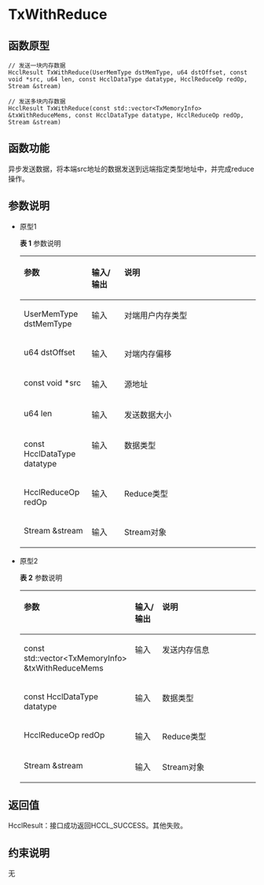 # TxWithReduce 

## 函数原型<a name="zh-cn_topic_0000001956458781_section6908mcpsimp"></a>

```
// 发送一块内存数据
HcclResult TxWithReduce(UserMemType dstMemType, u64 dstOffset, const void *src, u64 len, const HcclDataType datatype, HcclReduceOp redOp, Stream &stream)

// 发送多块内存数据
HcclResult TxWithReduce(const std::vector<TxMemoryInfo> &txWithReduceMems, const HcclDataType datatype, HcclReduceOp redOp, Stream &stream)
```

## 函数功能<a name="zh-cn_topic_0000001956458781_section6911mcpsimp"></a>

异步发送数据，将本端src地址的数据发送到远端指定类型地址中，并完成reduce操作。

## 参数说明<a name="zh-cn_topic_0000001956458781_section6914mcpsimp"></a>

-   原型1

    **表 1**  参数说明

    <a name="zh-cn_topic_0000001956458781_table6916mcpsimp"></a>
    <table><thead align="left"><tr id="zh-cn_topic_0000001956458781_row6923mcpsimp"><th class="cellrowborder" valign="top" width="28.71%" id="mcps1.2.4.1.1"><p id="zh-cn_topic_0000001956458781_p6925mcpsimp"><a name="zh-cn_topic_0000001956458781_p6925mcpsimp"></a><a name="zh-cn_topic_0000001956458781_p6925mcpsimp"></a>参数</p>
    </th>
    <th class="cellrowborder" valign="top" width="13.86%" id="mcps1.2.4.1.2"><p id="zh-cn_topic_0000001956458781_p6927mcpsimp"><a name="zh-cn_topic_0000001956458781_p6927mcpsimp"></a><a name="zh-cn_topic_0000001956458781_p6927mcpsimp"></a>输入/输出</p>
    </th>
    <th class="cellrowborder" valign="top" width="57.43000000000001%" id="mcps1.2.4.1.3"><p id="zh-cn_topic_0000001956458781_p6929mcpsimp"><a name="zh-cn_topic_0000001956458781_p6929mcpsimp"></a><a name="zh-cn_topic_0000001956458781_p6929mcpsimp"></a>说明</p>
    </th>
    </tr>
    </thead>
    <tbody><tr id="zh-cn_topic_0000001956458781_row6931mcpsimp"><td class="cellrowborder" valign="top" width="28.71%" headers="mcps1.2.4.1.1 "><p id="zh-cn_topic_0000001956458781_p6933mcpsimp"><a name="zh-cn_topic_0000001956458781_p6933mcpsimp"></a><a name="zh-cn_topic_0000001956458781_p6933mcpsimp"></a>UserMemType dstMemType</p>
    </td>
    <td class="cellrowborder" valign="top" width="13.86%" headers="mcps1.2.4.1.2 "><p id="zh-cn_topic_0000001956458781_p6935mcpsimp"><a name="zh-cn_topic_0000001956458781_p6935mcpsimp"></a><a name="zh-cn_topic_0000001956458781_p6935mcpsimp"></a>输入</p>
    </td>
    <td class="cellrowborder" valign="top" width="57.43000000000001%" headers="mcps1.2.4.1.3 "><p id="zh-cn_topic_0000001956458781_p6937mcpsimp"><a name="zh-cn_topic_0000001956458781_p6937mcpsimp"></a><a name="zh-cn_topic_0000001956458781_p6937mcpsimp"></a>对端用户内存类型</p>
    </td>
    </tr>
    <tr id="zh-cn_topic_0000001956458781_row6938mcpsimp"><td class="cellrowborder" valign="top" width="28.71%" headers="mcps1.2.4.1.1 "><p id="zh-cn_topic_0000001956458781_p6940mcpsimp"><a name="zh-cn_topic_0000001956458781_p6940mcpsimp"></a><a name="zh-cn_topic_0000001956458781_p6940mcpsimp"></a>u64 dstOffset</p>
    </td>
    <td class="cellrowborder" valign="top" width="13.86%" headers="mcps1.2.4.1.2 "><p id="zh-cn_topic_0000001956458781_p6942mcpsimp"><a name="zh-cn_topic_0000001956458781_p6942mcpsimp"></a><a name="zh-cn_topic_0000001956458781_p6942mcpsimp"></a>输入</p>
    </td>
    <td class="cellrowborder" valign="top" width="57.43000000000001%" headers="mcps1.2.4.1.3 "><p id="zh-cn_topic_0000001956458781_p6944mcpsimp"><a name="zh-cn_topic_0000001956458781_p6944mcpsimp"></a><a name="zh-cn_topic_0000001956458781_p6944mcpsimp"></a>对端内存偏移</p>
    </td>
    </tr>
    <tr id="zh-cn_topic_0000001956458781_row6945mcpsimp"><td class="cellrowborder" valign="top" width="28.71%" headers="mcps1.2.4.1.1 "><p id="zh-cn_topic_0000001956458781_p6947mcpsimp"><a name="zh-cn_topic_0000001956458781_p6947mcpsimp"></a><a name="zh-cn_topic_0000001956458781_p6947mcpsimp"></a>const void *src</p>
    </td>
    <td class="cellrowborder" valign="top" width="13.86%" headers="mcps1.2.4.1.2 "><p id="zh-cn_topic_0000001956458781_p6949mcpsimp"><a name="zh-cn_topic_0000001956458781_p6949mcpsimp"></a><a name="zh-cn_topic_0000001956458781_p6949mcpsimp"></a>输入</p>
    </td>
    <td class="cellrowborder" valign="top" width="57.43000000000001%" headers="mcps1.2.4.1.3 "><p id="zh-cn_topic_0000001956458781_p6951mcpsimp"><a name="zh-cn_topic_0000001956458781_p6951mcpsimp"></a><a name="zh-cn_topic_0000001956458781_p6951mcpsimp"></a>源地址</p>
    </td>
    </tr>
    <tr id="zh-cn_topic_0000001956458781_row6952mcpsimp"><td class="cellrowborder" valign="top" width="28.71%" headers="mcps1.2.4.1.1 "><p id="zh-cn_topic_0000001956458781_p6954mcpsimp"><a name="zh-cn_topic_0000001956458781_p6954mcpsimp"></a><a name="zh-cn_topic_0000001956458781_p6954mcpsimp"></a>u64 len</p>
    </td>
    <td class="cellrowborder" valign="top" width="13.86%" headers="mcps1.2.4.1.2 "><p id="zh-cn_topic_0000001956458781_p6956mcpsimp"><a name="zh-cn_topic_0000001956458781_p6956mcpsimp"></a><a name="zh-cn_topic_0000001956458781_p6956mcpsimp"></a>输入</p>
    </td>
    <td class="cellrowborder" valign="top" width="57.43000000000001%" headers="mcps1.2.4.1.3 "><p id="zh-cn_topic_0000001956458781_p6958mcpsimp"><a name="zh-cn_topic_0000001956458781_p6958mcpsimp"></a><a name="zh-cn_topic_0000001956458781_p6958mcpsimp"></a>发送数据大小</p>
    </td>
    </tr>
    <tr id="zh-cn_topic_0000001956458781_row6959mcpsimp"><td class="cellrowborder" valign="top" width="28.71%" headers="mcps1.2.4.1.1 "><p id="zh-cn_topic_0000001956458781_p6961mcpsimp"><a name="zh-cn_topic_0000001956458781_p6961mcpsimp"></a><a name="zh-cn_topic_0000001956458781_p6961mcpsimp"></a>const HcclDataType datatype</p>
    </td>
    <td class="cellrowborder" valign="top" width="13.86%" headers="mcps1.2.4.1.2 "><p id="zh-cn_topic_0000001956458781_p6963mcpsimp"><a name="zh-cn_topic_0000001956458781_p6963mcpsimp"></a><a name="zh-cn_topic_0000001956458781_p6963mcpsimp"></a>输入</p>
    </td>
    <td class="cellrowborder" valign="top" width="57.43000000000001%" headers="mcps1.2.4.1.3 "><p id="zh-cn_topic_0000001956458781_p6965mcpsimp"><a name="zh-cn_topic_0000001956458781_p6965mcpsimp"></a><a name="zh-cn_topic_0000001956458781_p6965mcpsimp"></a>数据类型</p>
    </td>
    </tr>
    <tr id="zh-cn_topic_0000001956458781_row6966mcpsimp"><td class="cellrowborder" valign="top" width="28.71%" headers="mcps1.2.4.1.1 "><p id="zh-cn_topic_0000001956458781_p6968mcpsimp"><a name="zh-cn_topic_0000001956458781_p6968mcpsimp"></a><a name="zh-cn_topic_0000001956458781_p6968mcpsimp"></a>HcclReduceOp redOp</p>
    </td>
    <td class="cellrowborder" valign="top" width="13.86%" headers="mcps1.2.4.1.2 "><p id="zh-cn_topic_0000001956458781_p6970mcpsimp"><a name="zh-cn_topic_0000001956458781_p6970mcpsimp"></a><a name="zh-cn_topic_0000001956458781_p6970mcpsimp"></a>输入</p>
    </td>
    <td class="cellrowborder" valign="top" width="57.43000000000001%" headers="mcps1.2.4.1.3 "><p id="zh-cn_topic_0000001956458781_p6972mcpsimp"><a name="zh-cn_topic_0000001956458781_p6972mcpsimp"></a><a name="zh-cn_topic_0000001956458781_p6972mcpsimp"></a>Reduce类型</p>
    </td>
    </tr>
    <tr id="zh-cn_topic_0000001956458781_row6973mcpsimp"><td class="cellrowborder" valign="top" width="28.71%" headers="mcps1.2.4.1.1 "><p id="zh-cn_topic_0000001956458781_p6975mcpsimp"><a name="zh-cn_topic_0000001956458781_p6975mcpsimp"></a><a name="zh-cn_topic_0000001956458781_p6975mcpsimp"></a>Stream &amp;stream</p>
    </td>
    <td class="cellrowborder" valign="top" width="13.86%" headers="mcps1.2.4.1.2 "><p id="zh-cn_topic_0000001956458781_p6977mcpsimp"><a name="zh-cn_topic_0000001956458781_p6977mcpsimp"></a><a name="zh-cn_topic_0000001956458781_p6977mcpsimp"></a>输入</p>
    </td>
    <td class="cellrowborder" valign="top" width="57.43000000000001%" headers="mcps1.2.4.1.3 "><p id="zh-cn_topic_0000001956458781_p6979mcpsimp"><a name="zh-cn_topic_0000001956458781_p6979mcpsimp"></a><a name="zh-cn_topic_0000001956458781_p6979mcpsimp"></a>Stream对象</p>
    </td>
    </tr>
    </tbody>
    </table>

-   原型2

    **表 2**  参数说明

    <a name="zh-cn_topic_0000001956458781_table6995mcpsimp"></a>
    <table><thead align="left"><tr id="zh-cn_topic_0000001956458781_row7002mcpsimp"><th class="cellrowborder" valign="top" width="28.71%" id="mcps1.2.4.1.1"><p id="zh-cn_topic_0000001956458781_p7004mcpsimp"><a name="zh-cn_topic_0000001956458781_p7004mcpsimp"></a><a name="zh-cn_topic_0000001956458781_p7004mcpsimp"></a>参数</p>
    </th>
    <th class="cellrowborder" valign="top" width="13.86%" id="mcps1.2.4.1.2"><p id="zh-cn_topic_0000001956458781_p7006mcpsimp"><a name="zh-cn_topic_0000001956458781_p7006mcpsimp"></a><a name="zh-cn_topic_0000001956458781_p7006mcpsimp"></a>输入/输出</p>
    </th>
    <th class="cellrowborder" valign="top" width="57.43000000000001%" id="mcps1.2.4.1.3"><p id="zh-cn_topic_0000001956458781_p7008mcpsimp"><a name="zh-cn_topic_0000001956458781_p7008mcpsimp"></a><a name="zh-cn_topic_0000001956458781_p7008mcpsimp"></a>说明</p>
    </th>
    </tr>
    </thead>
    <tbody><tr id="zh-cn_topic_0000001956458781_row7010mcpsimp"><td class="cellrowborder" valign="top" width="28.71%" headers="mcps1.2.4.1.1 "><p id="zh-cn_topic_0000001956458781_p7012mcpsimp"><a name="zh-cn_topic_0000001956458781_p7012mcpsimp"></a><a name="zh-cn_topic_0000001956458781_p7012mcpsimp"></a>const std::vector&lt;TxMemoryInfo&gt; &amp;txWithReduceMems</p>
    </td>
    <td class="cellrowborder" valign="top" width="13.86%" headers="mcps1.2.4.1.2 "><p id="zh-cn_topic_0000001956458781_p7014mcpsimp"><a name="zh-cn_topic_0000001956458781_p7014mcpsimp"></a><a name="zh-cn_topic_0000001956458781_p7014mcpsimp"></a>输入</p>
    </td>
    <td class="cellrowborder" valign="top" width="57.43000000000001%" headers="mcps1.2.4.1.3 "><p id="zh-cn_topic_0000001956458781_p7016mcpsimp"><a name="zh-cn_topic_0000001956458781_p7016mcpsimp"></a><a name="zh-cn_topic_0000001956458781_p7016mcpsimp"></a>发送内存信息</p>
    </td>
    </tr>
    <tr id="zh-cn_topic_0000001956458781_row7017mcpsimp"><td class="cellrowborder" valign="top" width="28.71%" headers="mcps1.2.4.1.1 "><p id="zh-cn_topic_0000001956458781_p7019mcpsimp"><a name="zh-cn_topic_0000001956458781_p7019mcpsimp"></a><a name="zh-cn_topic_0000001956458781_p7019mcpsimp"></a>const HcclDataType datatype</p>
    </td>
    <td class="cellrowborder" valign="top" width="13.86%" headers="mcps1.2.4.1.2 "><p id="zh-cn_topic_0000001956458781_p7021mcpsimp"><a name="zh-cn_topic_0000001956458781_p7021mcpsimp"></a><a name="zh-cn_topic_0000001956458781_p7021mcpsimp"></a>输入</p>
    </td>
    <td class="cellrowborder" valign="top" width="57.43000000000001%" headers="mcps1.2.4.1.3 "><p id="zh-cn_topic_0000001956458781_p7023mcpsimp"><a name="zh-cn_topic_0000001956458781_p7023mcpsimp"></a><a name="zh-cn_topic_0000001956458781_p7023mcpsimp"></a>数据类型</p>
    </td>
    </tr>
    <tr id="zh-cn_topic_0000001956458781_row7024mcpsimp"><td class="cellrowborder" valign="top" width="28.71%" headers="mcps1.2.4.1.1 "><p id="zh-cn_topic_0000001956458781_p7026mcpsimp"><a name="zh-cn_topic_0000001956458781_p7026mcpsimp"></a><a name="zh-cn_topic_0000001956458781_p7026mcpsimp"></a>HcclReduceOp redOp</p>
    </td>
    <td class="cellrowborder" valign="top" width="13.86%" headers="mcps1.2.4.1.2 "><p id="zh-cn_topic_0000001956458781_p7028mcpsimp"><a name="zh-cn_topic_0000001956458781_p7028mcpsimp"></a><a name="zh-cn_topic_0000001956458781_p7028mcpsimp"></a>输入</p>
    </td>
    <td class="cellrowborder" valign="top" width="57.43000000000001%" headers="mcps1.2.4.1.3 "><p id="zh-cn_topic_0000001956458781_p7030mcpsimp"><a name="zh-cn_topic_0000001956458781_p7030mcpsimp"></a><a name="zh-cn_topic_0000001956458781_p7030mcpsimp"></a>Reduce类型</p>
    </td>
    </tr>
    <tr id="zh-cn_topic_0000001956458781_row7031mcpsimp"><td class="cellrowborder" valign="top" width="28.71%" headers="mcps1.2.4.1.1 "><p id="zh-cn_topic_0000001956458781_p7033mcpsimp"><a name="zh-cn_topic_0000001956458781_p7033mcpsimp"></a><a name="zh-cn_topic_0000001956458781_p7033mcpsimp"></a>Stream &amp;stream</p>
    </td>
    <td class="cellrowborder" valign="top" width="13.86%" headers="mcps1.2.4.1.2 "><p id="zh-cn_topic_0000001956458781_p7035mcpsimp"><a name="zh-cn_topic_0000001956458781_p7035mcpsimp"></a><a name="zh-cn_topic_0000001956458781_p7035mcpsimp"></a>输入</p>
    </td>
    <td class="cellrowborder" valign="top" width="57.43000000000001%" headers="mcps1.2.4.1.3 "><p id="zh-cn_topic_0000001956458781_p7037mcpsimp"><a name="zh-cn_topic_0000001956458781_p7037mcpsimp"></a><a name="zh-cn_topic_0000001956458781_p7037mcpsimp"></a>Stream对象</p>
    </td>
    </tr>
    </tbody>
    </table>

## 返回值<a name="zh-cn_topic_0000001956458781_section6980mcpsimp"></a>

HcclResult：接口成功返回HCCL\_SUCCESS。其他失败。

## 约束说明<a name="zh-cn_topic_0000001956458781_section6983mcpsimp"></a>

无

